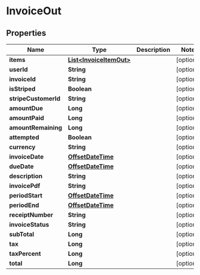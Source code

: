 
# InvoiceOut

## Properties
Name | Type | Description | Notes
------------ | ------------- | ------------- | -------------
**items** | [**List&lt;InvoiceItemOut&gt;**](InvoiceItemOut.md) |  |  [optional]
**userId** | **String** |  |  [optional]
**invoiceId** | **String** |  |  [optional]
**isStriped** | **Boolean** |  |  [optional]
**stripeCustomerId** | **String** |  |  [optional]
**amountDue** | **Long** |  |  [optional]
**amountPaid** | **Long** |  |  [optional]
**amountRemaining** | **Long** |  |  [optional]
**attempted** | **Boolean** |  |  [optional]
**currency** | **String** |  |  [optional]
**invoiceDate** | [**OffsetDateTime**](OffsetDateTime.md) |  |  [optional]
**dueDate** | [**OffsetDateTime**](OffsetDateTime.md) |  |  [optional]
**description** | **String** |  |  [optional]
**invoicePdf** | **String** |  |  [optional]
**periodStart** | [**OffsetDateTime**](OffsetDateTime.md) |  |  [optional]
**periodEnd** | [**OffsetDateTime**](OffsetDateTime.md) |  |  [optional]
**receiptNumber** | **String** |  |  [optional]
**invoiceStatus** | **String** |  |  [optional]
**subTotal** | **Long** |  |  [optional]
**tax** | **Long** |  |  [optional]
**taxPercent** | **Long** |  |  [optional]
**total** | **Long** |  |  [optional]



